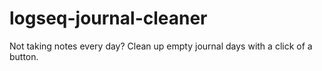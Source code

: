 # logseq-journal-cleaner
Not taking notes every day? Clean up empty journal days with a click of a button.
